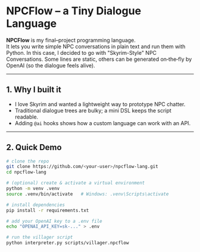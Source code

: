 # NPCFlow – a Tiny Dialogue Language

**NPCFlow** is my final–project programming language.  
It lets you write simple NPC conversations in plain text and run
them with Python. In this case, I decided to go with "Skyrim-Style" NPC Conversations.  Some lines are static, others can be generated on‑the‑fly by
OpenAI (so the dialogue feels alive).

<hr/>

## 1.  Why I built it
* I love Skyrim and wanted a lightweight way to prototype NPC chatter.
* Traditional dialogue trees are bulky; a mini DSL keeps the script readable.
* Adding `@ai` hooks shows how a custom language can work with an API.

<hr/>

## 2.  Quick Demo

```bash
# clone the repo
git clone https://github.com/<your‑user>/npcflow-lang.git
cd npcflow-lang

# (optional) create & activate a virtual environment
python -m venv .venv
source .venv/bin/activate   # Windows: .venv\Scripts\activate

# install dependencies
pip install -r requirements.txt

# add your OpenAI key to a .env file
echo "OPENAI_API_KEY=sk-..." > .env

# run the villager script
python interpreter.py scripts/villager.npcflow
